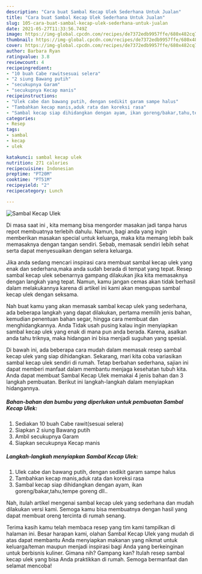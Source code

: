 ```yaml
---
description: "Cara buat Sambal Kecap Ulek Sederhana Untuk Jualan"
title: "Cara buat Sambal Kecap Ulek Sederhana Untuk Jualan"
slug: 105-cara-buat-sambal-kecap-ulek-sederhana-untuk-jualan
date: 2021-05-27T11:33:56.749Z
image: https://img-global.cpcdn.com/recipes/de7372edb9957ffe/680x482cq70/sambal-kecap-ulek-foto-resep-utama.jpg
thumbnail: https://img-global.cpcdn.com/recipes/de7372edb9957ffe/680x482cq70/sambal-kecap-ulek-foto-resep-utama.jpg
cover: https://img-global.cpcdn.com/recipes/de7372edb9957ffe/680x482cq70/sambal-kecap-ulek-foto-resep-utama.jpg
author: Barbara Ryan
ratingvalue: 3.8
reviewcount: 4
recipeingredient:
- "10 buah Cabe rawitsesuai selera"
- "2 siung Bawang putih"
- "secukupnya Garam"
- "secukupnya Kecap manis"
recipeinstructions:
- "Ulek cabe dan bawang putih, dengan sedikit garam sampe halus"
- "Tambahkan kecap manis,aduk rata dan koreksi rasa"
- "Sambal kecap siap dihidangkan dengan ayam, ikan goreng/bakar,tahu,tempe goreng dll.."
categories:
- Resep
tags:
- sambal
- kecap
- ulek

katakunci: sambal kecap ulek 
nutrition: 271 calories
recipecuisine: Indonesian
preptime: "PT20M"
cooktime: "PT51M"
recipeyield: "2"
recipecategory: Lunch

---
```



![Sambal Kecap Ulek](https://img-global.cpcdn.com/recipes/de7372edb9957ffe/680x482cq70/sambal-kecap-ulek-foto-resep-utama.jpg)

Di masa  saat ini , kita memang bisa mengorder masakan jadi tanpa harus repot membuatnya terlebih dahulu. Namun, bagi anda yang ingin memberikan masakan special untuk keluarga, maka kita memang lebih baik memasaknya dengan tangan sendiri. Sebab, memasak sendiri lebih sehat serta dapat menyesuaikan dengan selera keluarga.

Jika anda sedang mencari inspirasi cara membuat sambal kecap ulek yang enak dan sederhana,maka anda sudah berada di tempat yang tepat. Resep sambal kecap ulek  sebenarnya gampang dilakukan jika kita memasaknya dengan langkah yang tepat. Namun, kamu jangan cemas akan tidak berhasil dalam melakukannya 
karena di artikel ini kami akan mengupas sambal kecap ulek dengan seksama.  



Nah buat kamu yang akan memasak sambal kecap ulek yang sederhana, ada beberapa langkah yang dapat dilakukan, pertama memilih jenis bahan, kemudian penentuan bahan segar, hingga cara membuat dan menghidangkannya. Anda Tidak usah pusing kalau ingin menyiapkan sambal kecap ulek yang enak di mana pun anda berada. Karena, asalkan anda  tahu triknya, maka hidangan ini bisa menjadi suguhan yang spesial.

Di bawah ini, ada beberapa cara mudah dalam memasak resep sambal kecap ulek yang siap dihidangkan. Sekarang, mari kita coba variasikan sambal kecap ulek sendiri di rumah. Tetap berbahan sederhana, sajian ini dapat memberi manfaat dalam membantu menjaga kesehatan tubuh kita. Anda dapat membuat Sambal Kecap Ulek memakai 4 jenis bahan dan 3 langkah pembuatan. Berikut ini langkah-langkah dalam menyiapkan hidangannya.

<!--inarticleads1-->

##### Bahan-bahan dan bumbu yang diperlukan untuk pembuatan Sambal Kecap Ulek:

1. Sediakan 10 buah Cabe rawit(sesuai selera)
1. Siapkan 2 siung Bawang putih
1. Ambil secukupnya Garam
1. Siapkan secukupnya Kecap manis




<!--inarticleads2-->

##### Langkah-langkah menyiapkan Sambal Kecap Ulek:

1. Ulek cabe dan bawang putih, dengan sedikit garam sampe halus
1. Tambahkan kecap manis,aduk rata dan koreksi rasa
1. Sambal kecap siap dihidangkan dengan ayam, ikan goreng/bakar,tahu,tempe goreng dll..




Nah, itulah artikel mengenai  sambal kecap ulek  yang sederhana dan mudah dilakukan versi kami. Semoga kamu bisa membuatnya dengan hasil yang dapat membuat oreng tercinta di rumah senang. 

Terima kasih kamu telah membaca resep yang tim kami tampilkan di halaman ini. Besar harapan kami, olahan  Sambal Kecap Ulek yang mudah di atas dapat membantu Anda menyiapkan makanan yang nikmat untuk keluarga/teman maupun menjadi inspirasi bagi Anda yang berkeinginan untuk berbisnis kuliner. Gimana nih? Gampang kan? Itulah resep sambal kecap ulek yang bisa Anda praktikkan di rumah. Semoga bermanfaat dan selamat mencoba!

